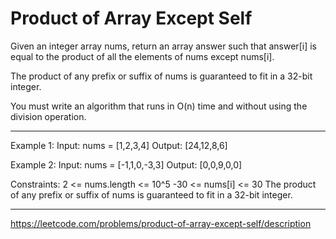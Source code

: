 # Product of Array Except Self

Given an integer array nums, return an array answer such that answer[i] is equal to the product of all the elements of nums except nums[i].

The product of any prefix or suffix of nums is guaranteed to fit in a 32-bit integer.

You must write an algorithm that runs in O(n) time and without using the division operation.

---

Example 1:
Input: nums = [1,2,3,4]
Output: [24,12,8,6]

Example 2:
Input: nums = [-1,1,0,-3,3]
Output: [0,0,9,0,0]

Constraints:
2 <= nums.length <= 10^5
-30 <= nums[i] <= 30
The product of any prefix or suffix of nums is guaranteed to fit in a 32-bit integer.

---

https://leetcode.com/problems/product-of-array-except-self/description
